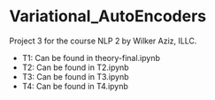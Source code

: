 # Variational_AutoEncoders
Project 3 for the course NLP 2 by Wilker Aziz, ILLC.

* T1: Can be found in theory-final.ipynb
* T2: Can be found in T2.ipynb
* T3: Can be found in T3.ipynb
* T4: Can be found in T4.ipynb